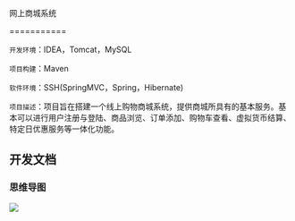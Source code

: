 网上商城系统

===========

```开发环境```：IDEA，Tomcat，MySQL

```项目构建```：Maven

```软件环境```：SSH(SpringMVC，Spring，Hibernate) 

```项目描述```：项目旨在搭建一个线上购物商城系统，提供商城所具有的基本服务。基本可以进行用户注册与登陆、商品浏览、订单添加、购物车查看、虚拟货币结算、特定日优惠服务等一体化功能。

## 开发文档

### 思维导图

![](https://github.com/Joryun/MarkdownPhotos/blob/master/shop-photos/shop2.png)